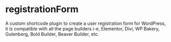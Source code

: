 # registrationForm
A custom shortcode plugin to create a user registration form for WordPress, it is compatible with all the page builders i-e, Elementor, Divi, WP Bakery, Gutenberg, Bold Builder, Beaver Builder, etc.
